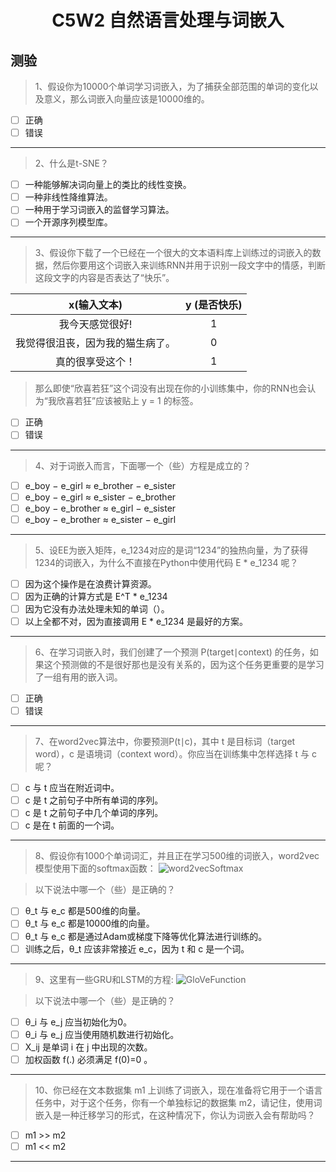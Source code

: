 <h1 align="center">C5W2 自然语言处理与词嵌入</h1>

## 测验

> 1、假设你为10000个单词学习词嵌入，为了捕获全部范围的单词的变化以及意义，那么词嵌入向量应该是10000维的。
- [ ] 正确
- [ ] 错误
___
> 2、什么是t-SNE？
- [ ] 一种能够解决词向量上的类比的线性变换。
- [ ] 一种非线性降维算法。
- [ ] 一种用于学习词嵌入的监督学习算法。
- [ ] 一个开源序列模型库。
___
> 3、假设你下载了一个已经在一个很大的文本语料库上训练过的词嵌入的数据，然后你要用这个词嵌入来训练RNN并用于识别一段文字中的情感，判断这段文字的内容是否表达了“快乐”。

|x(输入文本)|y (是否快乐)|
|:------------:|:------------:|
|我今天感觉很好!|1|
|我觉得很沮丧，因为我的猫生病了。|0|
|真的很享受这个！|1|

> 那么即使“欣喜若狂”这个词没有出现在你的小训练集中，你的RNN也会认为“我欣喜若狂”应该被贴上 y = 1 的标签。
- [ ] 正确
- [ ] 错误
___
> 4、对于词嵌入而言，下面哪一个（些）方程是成立的？ 

- [ ] e_boy − e_girl ≈ e_brother − e_sister
- [ ] e_boy − e_girl ≈ e_sister − e_brother  
- [ ] e_boy − e_brother ≈ e_girl − e_sister  
- [ ] e_boy − e_brother ≈ e_sister − e_girl  
___
> 5、设EE为嵌入矩阵，e_1234对应的是词“1234”的独热向量，为了获得1234的词嵌入，为什么不直接在Python中使用代码 E * e_1234 呢？

- [ ] 因为这个操作是在浪费计算资源。
- [ ] 因为正确的计算方式是 E^T * e_1234 
- [ ] 因为它没有办法处理未知的单词（<UNK>）。
- [ ] 以上全都不对，因为直接调用 E * e_1234 是最好的方案。
___
> 6、在学习词嵌入时，我们创建了一个预测 P(target∣context) 的任务，如果这个预测做的不是很好那也是没有关系的，因为这个任务更重要的是学习了一组有用的嵌入词。
- [ ] 正确
- [ ] 错误
___
> 7、在word2vec算法中，你要预测P(t∣c)，其中 t 是目标词（target word），c 是语境词（context word）。你应当在训练集中怎样选择 t 与 c 呢？
- [ ] c 与 t 应当在附近词中。
- [ ] c 是 t 之前句子中所有单词的序列。
- [ ] c 是 t 之前句子中几个单词的序列。
- [ ] c 是在 t 前面的一个词。
___
> 8、假设你有1000个单词词汇，并且正在学习500维的词嵌入，word2vec模型使用下面的softmax函数： 
![word2vecSoftmax](./testAssests/C5W2/word2vecSoftmax.jpg)

> 以下说法中哪一个（些）是正确的？
- [ ] θ_t 与 e_c 都是500维的向量。
- [ ] θ_t 与 e_c 都是10000维的向量。
- [ ] θ_t 与 e_c 都是通过Adam或梯度下降等优化算法进行训练的。
- [ ] 训练之后，θ_t 应该非常接近 e_c，因为 t 和 c 是一个词。
___
> 9、这里有一些GRU和LSTM的方程: 
![GloVeFunction](./testAssests/C5W2/GloVeFunction.jpg)

> 以下说法中哪一个（些）是正确的？
- [ ] θ_i 与 e_j 应当初始化为0。
- [ ] θ_i 与 e_j 应当使用随机数进行初始化。
- [ ] X_ij 是单词 i 在 j 中出现的次数。
- [ ] 加权函数 f(.) 必须满足 f(0)=0 。
___
> 10、你已经在文本数据集 m1 上训练了词嵌入，现在准备将它用于一个语言任务中，对于这个任务，你有一个单独标记的数据集 m2，请记住，使用词嵌入是一种迁移学习的形式，在这种情况下，你认为词嵌入会有帮助吗？

- [ ] m1 >> m2
- [ ] m1 << m2
___